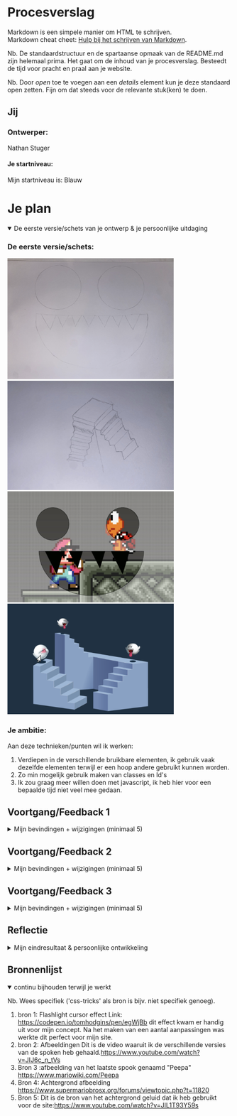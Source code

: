 # Procesverslag
Markdown is een simpele manier om HTML te schrijven.  
Markdown cheat cheet: [Hulp bij het schrijven van Markdown](https://github.com/adam-p/markdown-here/wiki/Markdown-Cheatsheet).

Nb. De standaardstructuur en de spartaanse opmaak van de README.md zijn helemaal prima. Het gaat om de inhoud van je procesverslag. Besteedt de tijd voor pracht en praal aan je website.

Nb. Door *open* toe te voegen aan een *details* element kun je deze standaard open zetten. Fijn om dat steeds voor de relevante stuk(ken) te doen.




## Jij

### Ontwerper:
Nathan Stuger

#### Je startniveau:
Mijn startniveau is: Blauw




# Je plan

<details open>
  <summary>De eerste versie/schets van je ontwerp & je persoonlijke uitdaging</summary>

  ### De eerste versie/schets:
  
  <img src="readme-images/schetsinfoscherm.png" width="375px" alt="eerste versie/schets">
  
  <img src="readme-images/schetstrappen.png" width="375px" alt="eerste versie/schets">
  
  <img src="readme-images/conceptinfoscherm.png" width="375px" alt="eerste versie/schets">
  
  <img src="readme-images/concepttrap.png" width="375px" alt="eerste versie/schets">
  
  


  ### Je ambitie: 
  Aan deze technieken/punten wil ik werken:
  1. Verdiepen in de verschillende bruikbare elementen, ik gebruik vaak dezelfde elementen terwijl er een hoop andere gebruikt kunnen worden.
  2. Zo min mogelijk gebruik maken van classes en Id's
  3. Ik zou graag meer willen doen met javascript, ik heb hier voor een bepaalde tijd niet veel mee gedaan. 
  




## Voortgang/Feedback 1

<details>
  <summary>Mijn bevindingen + wijzigingen (minimaal 5)</summary>

  ### Bevinding 1:
  In mijn eerste concept is te zien dat de achtergrond waarop de spoken staan een basis kleur heeft. Dit geeft niet echt goed de sfeer van Mario weer.

  #### oplossing:
  Een wat levendigere achtergrond gebruiken, wellicht een achtergrond uit het echte spel.


  ### Bevinding 2:
  In het tweede scherm komt het beeld niet helemaal naar voren, dit komt door de overlay van het spook. De tanden blokkeren een hoop van de afbeelding. 

  #### oplossing:
 Het eerste concept wat minder op de voorgrond zetten en zorgen dat de tekst + afbeelding goed tot zijn recht komt. 


 ### Bevinding 3:
  Ik heb steeds hetzelfde spook terug laten komen waardoor het effect van minder duidelijk overkomt.

  #### oplossing:
 De spoken toevoegen hoewel zijn deze nog niet vrij zijn gemaakt.
 
 
  ### Bevinding 4:
  In mijn eerste concept heb ik trappen gebruikt om de spoken op te "plaatsen". Deze trappen zijn 3D en wil ik graag volledig in CSS maken. Na wat meer onderzoek te hebben gedaan en dit besproken te hebben is dit moeilijker dan gedacht. 
  

  #### oplossing:
 De d3 trappen zijn ingewikkeld om te maken en dat is misschien juist interessant. De stijl is helaas niet echt in de Mario stijl. Het is misschien handiger om iets uit het level van de spoken toe te voegen. 
 
 
  ### Bevinding 5:
 Er is niet echt een interactief aspect hoewel je op de button drukt moet er nog iets zijn dat deze ervaring speciaal maakt. 

  #### oplossing:
 Een hover toevoegen over de spoken met de verschillende versies om het mario effect te na te maken.

 <img src="readme-images/websiteconcept.png" width="375px" alt="eerste versie/schets">
  
  <img src="readme-images/websiteconcept2.png" width="375px" alt="eerste versie/schets">
</details>



</details>



## Voortgang/Feedback 2

<details>
  <summary>Mijn bevindingen + wijzigingen (minimaal 5)</summary>
  
  ### Bevinding 1:
  Alle kleuren zijn nog niet toegeveogd aan mijn Custom Properties.
  
  #### oplossing:
  Ik ga een definitieve keuze maken van alle kleuren en deze toevoegen aan de Custom Properties.
  
  ### Bevinding 2:
  Binnen mijn code had ik nog een aantal px en em door elkaar gebruikt.

  #### oplossing:
  Zorgen dat ik een keuze maak tussen em en px en dit binnen de rest van het document doorvoer.

  ### Bevinding 3:
  Kleurcodes en kleur aangegeven in woorden terug gevonden binnen mijn code.  

  #### oplossing:
  Zoals het em en px verhaal ga ik een definitieve keuze maken tussen welke van de twee ik ga gebruiken. 
  
   ### Bevinding 4:
  Binnen de code maak ik gebruik van Id's en classes. 

  #### oplossing:
  Ik ga al deze id's en classes vervangen en tenzij ik deze goed kan onderbouwen.
  
  ### Bevinding 5:
  Binnen Javascript heb ik gebruik gemaakt van inline styling + content.

  #### oplossing:
  Ik moet dit op een andere manier invoeren in javascript. Is dit niet lukt zonder classes te gebruiken ga ik hier hulp voor vragen. 
  
  <img src="readme-images/javascriptinline.png" width="375px" alt="eerste versie/schets">
  
  <img src="readme-images/cssid.png" width="375px" alt="eerste versie/schets">
  
  
  
</details>




## Voortgang/Feedback 3

<details>
  <summary>Mijn bevindingen + wijzigingen (minimaal 5)</summary>
  
  ### Bevinding 1:
  Omschrijving van wat er nog niet orde was (tekst en afbeeding(en)).

  #### oplossing:
  Beschrijving hoe je het hebt hebt opgelost of als het niet gelukt is hoe je het zou oplossen (tekst en afbeeding(en)).



  ### Bevinding 2:
  Omschrijving van wat er nog niet orde was (tekst en afbeeding(en)).

  #### oplossing:
  Beschrijving hoe je het hebt hebt opgelost of als het niet gelukt is hoe je het zou oplossen (tekst en afbeeding(en)).



   ### Bevinding 3:
  Omschrijving van wat er nog niet orde was (tekst en afbeeding(en)).

  #### oplossing:
  Beschrijving hoe je het hebt hebt opgelost of als het niet gelukt is hoe je het zou oplossen (tekst en afbeeding(en)).
  
   ### Bevinding 4:
  Omschrijving van wat er nog niet orde was (tekst en afbeeding(en)).

  #### oplossing:
  Beschrijving hoe je het hebt hebt opgelost of als het niet gelukt is hoe je het zou oplossen (tekst en afbeeding(en)).
  
   ### Bevinding 5:
  Omschrijving van wat er nog niet orde was (tekst en afbeeding(en)).

  #### oplossing:
  Beschrijving hoe je het hebt hebt opgelost of als het niet gelukt is hoe je het zou oplossen (tekst en afbeeding(en)).

</details>




## Reflectie

<details>
  <summary>Mijn eindresultaat & persoonlijke ontwikkeling</summary>

  ### Je uitkomst - karakteristiek screenshot(s):
  <img src="readme-images/dummy-plaatje.jpg" width="375px" alt="final ontwerp">


  ### Dit ging goed/Heb ik geleerd: 
  Korte omschrijving met plaatje(s)

  <img src="readme-images/dummy-plaatje.jpg" width="375px" alt="top">


  ### Dit was lastig/Is niet gelukt:
  Korte omschrijving met plaatje(s)

  <img src="readme-images/dummy-plaatje.jpg" width="375px" alt="bummer">
</details>




## Bronnenlijst

<details open>
<summary>continu bijhouden terwijl je werkt</summary>

Nb. Wees specifiek ('css-tricks' als bron is bijv. niet specifiek genoeg).

1. bron 1: Flashlight cursor effect Link: https://codepen.io/tomhodgins/pen/egWjBb dit effect kwam er handig uit voor mijn concept. Na het maken van een aantal aanpassingen was werkte dit perfect voor mijn site. 
2. bron 2: Afbeeldingen Dit is de video waaruit ik de verschillende versies van de spoken heb gehaald.https://www.youtube.com/watch?v=JIJ6c_n_tVs 
3. Bron 3 :afbeelding van het laatste spook genaamd "Peepa" https://www.mariowiki.com/Peepa
4. Bron 4: Achtergrond afbeelding https://www.supermariobrosx.org/forums/viewtopic.php?t=11820
5. Bron 5: Dit is de bron van het achtergrond geluid dat ik heb gebruikt voor de site:https://www.youtube.com/watch?v=JIL1T93Y59s

</details>